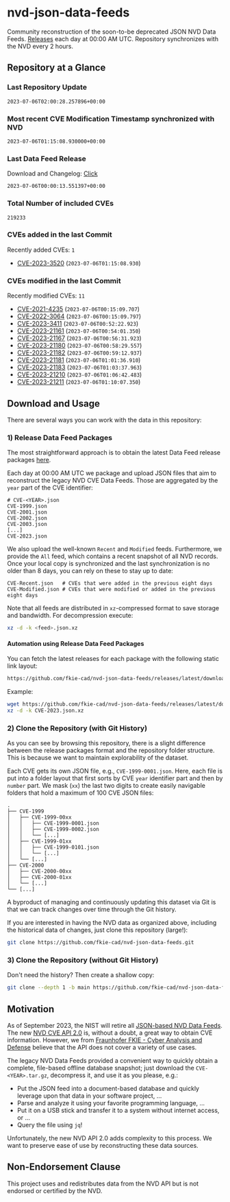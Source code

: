 # nvd-json-data-feeds

Community reconstruction of the soon-to-be deprecated JSON NVD Data Feeds. 
[Releases](https://github.com/fkie-cad/nvd-json-data-feeds/releases/latest) each day at 00:00 AM UTC.
Repository synchronizes with the NVD every 2 hours.

## Repository at a Glance

### Last Repository Update

```plain
2023-07-06T02:00:28.257896+00:00
```

### Most recent CVE Modification Timestamp synchronized with NVD

```plain
2023-07-06T01:15:08.930000+00:00
```

### Last Data Feed Release

Download and Changelog: [Click](https://github.com/fkie-cad/nvd-json-data-feeds/releases/latest)

```plain
2023-07-06T00:00:13.551397+00:00
```

### Total Number of included CVEs

```plain
219233
```

### CVEs added in the last Commit

Recently added CVEs: `1`

* [CVE-2023-3520](CVE-2023/CVE-2023-35xx/CVE-2023-3520.json) (`2023-07-06T01:15:08.930`)


### CVEs modified in the last Commit

Recently modified CVEs: `11`

* [CVE-2021-4235](CVE-2021/CVE-2021-42xx/CVE-2021-4235.json) (`2023-07-06T00:15:09.707`)
* [CVE-2022-3064](CVE-2022/CVE-2022-30xx/CVE-2022-3064.json) (`2023-07-06T00:15:09.797`)
* [CVE-2023-3411](CVE-2023/CVE-2023-34xx/CVE-2023-3411.json) (`2023-07-06T00:52:22.923`)
* [CVE-2023-21161](CVE-2023/CVE-2023-211xx/CVE-2023-21161.json) (`2023-07-06T00:54:01.350`)
* [CVE-2023-21167](CVE-2023/CVE-2023-211xx/CVE-2023-21167.json) (`2023-07-06T00:56:31.923`)
* [CVE-2023-21180](CVE-2023/CVE-2023-211xx/CVE-2023-21180.json) (`2023-07-06T00:58:29.557`)
* [CVE-2023-21182](CVE-2023/CVE-2023-211xx/CVE-2023-21182.json) (`2023-07-06T00:59:12.937`)
* [CVE-2023-21181](CVE-2023/CVE-2023-211xx/CVE-2023-21181.json) (`2023-07-06T01:01:36.910`)
* [CVE-2023-21183](CVE-2023/CVE-2023-211xx/CVE-2023-21183.json) (`2023-07-06T01:03:37.963`)
* [CVE-2023-21210](CVE-2023/CVE-2023-212xx/CVE-2023-21210.json) (`2023-07-06T01:06:42.483`)
* [CVE-2023-21211](CVE-2023/CVE-2023-212xx/CVE-2023-21211.json) (`2023-07-06T01:10:07.350`)


## Download and Usage

There are several ways you can work with the data in this repository:

### 1) Release Data Feed Packages

The most straightforward approach is to obtain the latest Data Feed release packages [here](https://github.com/fkie-cad/nvd-json-data-feeds/releases/latest).

Each day at 00:00 AM UTC we package and upload JSON files that aim to reconstruct the legacy NVD CVE Data Feeds.
Those are aggregated by the `year` part of the CVE identifier:

```
# CVE-<YEAR>.json
CVE-1999.json
CVE-2001.json
CVE-2002.json
CVE-2003.json
[...]
CVE-2023.json
```

We also upload the well-known `Recent` and `Modified` feeds.
Furthermore, we provide the `All` feed, which contains a recent snapshot of all NVD records.
Once your local copy is synchronized and the last synchronization is no older than 8 days, you can rely on these to stay up to date:

```plain
CVE-Recent.json   # CVEs that were added in the previous eight days
CVE-Modified.json # CVEs that were modified or added in the previous eight days
```

Note that all feeds are distributed in `xz`-compressed format to save storage and bandwidth.
For decompression execute:

```sh
xz -d -k <feed>.json.xz
```


#### Automation using Release Data Feed Packages

You can fetch the latest releases for each package with the following static link layout:

```sh
https://github.com/fkie-cad/nvd-json-data-feeds/releases/latest/download/CVE-<YEAR>.json.xz
```

Example:

```sh
wget https://github.com/fkie-cad/nvd-json-data-feeds/releases/latest/download/CVE-2023.json.xz
xz -d -k CVE-2023.json.xz
```

### 2) Clone the Repository (with Git History)

As you can see by browsing this repository, there is a slight difference between the release packages format and the repository folder structure.
This is because we want to maintain explorability of the dataset.

Each CVE gets its own JSON file, e.g., `CVE-1999-0001.json`.
Here, each file is put into a folder layout that first sorts by CVE `year` identifier part and then by `number` part.
We mask (`xx`) the last two digits to create easily navigable folders that hold a maximum of 100 CVE JSON files:

```plain
.
├── CVE-1999
│   ├── CVE-1999-00xx
│   │   ├── CVE-1999-0001.json
│   │   ├── CVE-1999-0002.json
│   │   └── [...]
│   ├── CVE-1999-01xx
│   │   ├── CVE-1999-0101.json
│   │   └── [...]
│   └── [...]
├── CVE-2000
│   ├── CVE-2000-00xx
│   ├── CVE-2000-01xx
│   └── [...]
└── [...]
```

A byproduct of managing and continuously updating this dataset via Git is that we can track changes over time through the Git history.

If you are interested in having the NVD data as organized above, including the historical data of changes, just clone this repository (large!):

```sh
git clone https://github.com/fkie-cad/nvd-json-data-feeds.git
```

### 3) Clone the Repository (without Git History)

Don't need the history? Then create a shallow copy:

```sh
git clone --depth 1 -b main https://github.com/fkie-cad/nvd-json-data-feeds.git
```

## Motivation

As of September 2023, the NIST will retire all [JSON-based NVD Data Feeds](https://nvd.nist.gov/vuln/data-feeds#divRetirementBanner-1).
The new [NVD CVE API 2.0](https://nvd.nist.gov/developers/vulnerabilities) is, without a doubt, a great way to obtain CVE information.
However, we from [Fraunhofer FKIE - Cyber Analysis and Defense](https://www.fkie.fraunhofer.de/en/departments/cad.html) believe that the API does not cover a variety of use cases.

The legacy NVD Data Feeds provided a convenient way to quickly obtain a complete, file-based offline database snapshot; just download the `CVE-<YEAR>.tar.gz`, decompress it, and use it as you please, e.g.:

* Put the JSON feed into a document-based database and quickly leverage upon that data in your software project, ...
* Parse and analyze it using your favorite programming language, ...
* Put it on a USB stick and transfer it to a system without internet access, or ...
* Query the file using `jq`!

Unfortunately, the new NVD API 2.0 adds complexity to this process.
We want to preserve ease of use by reconstructing these data sources.

## Non-Endorsement Clause

This project uses and redistributes data from the NVD API but is not endorsed or certified by the NVD.